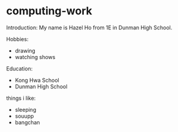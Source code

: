 # computing-work
Introduction:
My name is Hazel Ho from 1E in Dunman High School.

Hobbies:
- drawing
- watching shows

Education:
- Kong Hwa School
- Dunman High School

things i like:
- sleeping
- souupp
- bangchan
